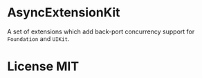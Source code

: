 # AsyncExtensionKit

A set of extensions which add back-port concurrency support for `Foundation` and `UIKit`.

# License MIT
